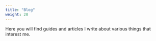 ```yaml
---
title: "Blog"
weight: 20
---
```


Here you will find guides and articles I write about various things that interest me.
